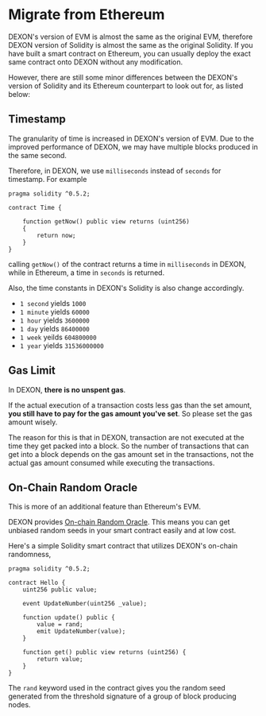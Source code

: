 # Migrate from Ethereum

DEXON's version of EVM is almost the same as the original EVM, therefore DEXON version of Solidity is almost the same as the original Solidity. If you have built a smart contract on Ethereum, you can usually deploy the exact same contract onto DEXON without any modification.

However, there are still some minor differences between the DEXON's version of Solidity and its Ethereum counterpart to look out for, as listed below:

## Timestamp

The granularity of time is increased in DEXON's version of EVM. Due to the improved performance of DEXON, we may have multiple blocks produced in the same second.

Therefore, in DEXON, we use `milliseconds` instead of `seconds` for timestamp. For example
```
pragma solidity ^0.5.2;

contract Time {

    function getNow() public view returns (uint256)
    {
        return now;
    }
}
```
calling `getNow()` of the contract returns a time in `milliseconds` in DEXON, while in Ethereum, a time in `seconds` is returned.

Also, the time constants in DEXON's Solidity is also change accordingly.
- `1 second` yields `1000`
- `1 minute` yields `60000`
- `1 hour` yields `3600000`
- `1 day` yields `86400000`
- `1 week` yeilds `604800000`
- `1 year` yields `31536000000`

## Gas Limit

In DEXON, **there is no unspent gas**.

If the actual execution of a transaction costs less gas than the set amount, **you still have to pay for the gas amount you've set**. So please set the gas amount wisely.

The reason for this is that in DEXON, transaction are not executed at the time they get packed into a block. So the number of transactions that can get into a block depends on the gas amount set in the transactions, not the actual gas amount consumed while executing the transactions.

## On-Chain Random Oracle

This is more of an additional feature than Ethereum's EVM.

DEXON provides [On-chain Random Oracle](On-Chain-Random-Oracle.md). This means you can get unbiased random seeds in your smart contract easily and at low cost.

Here's a simple Solidity smart contract that utilizes DEXON's on-chain randomness,
```
pragma solidity ^0.5.2;

contract Hello {
    uint256 public value;

    event UpdateNumber(uint256 _value);

    function update() public {
        value = rand;
        emit UpdateNumber(value);
    }

    function get() public view returns (uint256) {
        return value;
    }
}
```
The `rand` keyword used in the contract gives you the random seed generated from the threshold signature of a group of block producing nodes.
